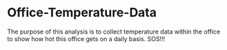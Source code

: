 # Office-Temperature-Data
The purpose of this analysis is to collect temperature data within the office to show how hot this office gets on a daily basis. SOS!!!
